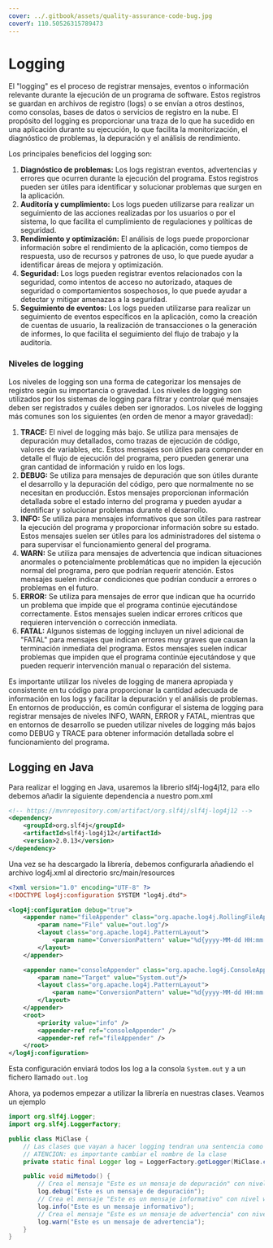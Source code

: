 ```yaml
---
cover: ../.gitbook/assets/quality-assurance-code-bug.jpg
coverY: 110.50526315789473
---
```


# Logging

El "logging" es el proceso de registrar mensajes, eventos o información relevante durante la ejecución de un programa de software. Estos registros se guardan en archivos de registro (logs) o se envían a otros destinos, como consolas, bases de datos o servicios de registro en la nube. El propósito del logging es proporcionar una traza de lo que ha sucedido en una aplicación durante su ejecución, lo que facilita la monitorización, el diagnóstico de problemas, la depuración y el análisis de rendimiento.

Los principales beneficios del logging son:

1. **Diagnóstico de problemas:** Los logs registran eventos, advertencias y errores que ocurren durante la ejecución del programa. Estos registros pueden ser útiles para identificar y solucionar problemas que surgen en la aplicación.
2. **Auditoría y cumplimiento:** Los logs pueden utilizarse para realizar un seguimiento de las acciones realizadas por los usuarios o por el sistema, lo que facilita el cumplimiento de regulaciones y políticas de seguridad.
3. **Rendimiento y optimización:** El análisis de logs puede proporcionar información sobre el rendimiento de la aplicación, como tiempos de respuesta, uso de recursos y patrones de uso, lo que puede ayudar a identificar áreas de mejora y optimización.
4. **Seguridad:** Los logs pueden registrar eventos relacionados con la seguridad, como intentos de acceso no autorizado, ataques de seguridad o comportamientos sospechosos, lo que puede ayudar a detectar y mitigar amenazas a la seguridad.
5. **Seguimiento de eventos:** Los logs pueden utilizarse para realizar un seguimiento de eventos específicos en la aplicación, como la creación de cuentas de usuario, la realización de transacciones o la generación de informes, lo que facilita el seguimiento del flujo de trabajo y la auditoría.

### Niveles de logging

Los niveles de logging son una forma de categorizar los mensajes de registro según su importancia o gravedad. Los niveles de logging son utilizados por los sistemas de logging para filtrar y controlar qué mensajes deben ser registrados y cuáles deben ser ignorados. Los niveles de logging más comunes son los siguientes (en orden de menor a mayor gravedad):

1. **TRACE:** El nivel de logging más bajo. Se utiliza para mensajes de depuración muy detallados, como trazas de ejecución de código, valores de variables, etc. Estos mensajes son útiles para comprender en detalle el flujo de ejecución del programa, pero pueden generar una gran cantidad de información y ruido en los logs.
2. **DEBUG:** Se utiliza para mensajes de depuración que son útiles durante el desarrollo y la depuración del código, pero que normalmente no se necesitan en producción. Estos mensajes proporcionan información detallada sobre el estado interno del programa y pueden ayudar a identificar y solucionar problemas durante el desarrollo.
3. **INFO:** Se utiliza para mensajes informativos que son útiles para rastrear la ejecución del programa y proporcionar información sobre su estado. Estos mensajes suelen ser útiles para los administradores del sistema o para supervisar el funcionamiento general del programa.
4. **WARN:** Se utiliza para mensajes de advertencia que indican situaciones anormales o potencialmente problemáticas que no impiden la ejecución normal del programa, pero que podrían requerir atención. Estos mensajes suelen indicar condiciones que podrían conducir a errores o problemas en el futuro.
5. **ERROR:** Se utiliza para mensajes de error que indican que ha ocurrido un problema que impide que el programa continúe ejecutándose correctamente. Estos mensajes suelen indicar errores críticos que requieren intervención o corrección inmediata.
6. **FATAL:** Algunos sistemas de logging incluyen un nivel adicional de "FATAL" para mensajes que indican errores muy graves que causan la terminación inmediata del programa. Estos mensajes suelen indicar problemas que impiden que el programa continúe ejecutándose y que pueden requerir intervención manual o reparación del sistema.

Es importante utilizar los niveles de logging de manera apropiada y consistente en tu código para proporcionar la cantidad adecuada de información en los logs y facilitar la depuración y el análisis de problemas. En entornos de producción, es común configurar el sistema de logging para registrar mensajes de niveles INFO, WARN, ERROR y FATAL, mientras que en entornos de desarrollo se pueden utilizar niveles de logging más bajos como DEBUG y TRACE para obtener información detallada sobre el funcionamiento del programa.

## Logging en Java

Para realizar el logging en Java, usaremos la librerio slf4j-log4j12, para ello debemos añadir la siguiente dependencia a nuestro pom.xml

```xml
<!-- https://mvnrepository.com/artifact/org.slf4j/slf4j-log4j12 -->
<dependency>
    <groupId>org.slf4j</groupId>
    <artifactId>slf4j-log4j12</artifactId>
    <version>2.0.13</version>
</dependency>
```

Una vez se ha descargado la librería, debemos configurarla añadiendo el archivo log4j.xml al directorio src/main/resources

```xml
<?xml version="1.0" encoding="UTF-8" ?>
<!DOCTYPE log4j:configuration SYSTEM "log4j.dtd">

<log4j:configuration debug="true">
    <appender name="fileAppender" class="org.apache.log4j.RollingFileAppender">
        <param name="File" value="out.log"/>
        <layout class="org.apache.log4j.PatternLayout">
            <param name="ConversionPattern" value="%d{yyyy-MM-dd HH:mm:ss} %-5p %c:%L - %m%n" />
        </layout>
    </appender>

    <appender name="consoleAppender" class="org.apache.log4j.ConsoleAppender">
        <param name="Target" value="System.out"/>
        <layout class="org.apache.log4j.PatternLayout">
            <param name="ConversionPattern" value="%d{yyyy-MM-dd HH:mm:ss} %-5p %c:%L - %m%n" />
        </layout>
    </appender>
    <root>
        <priority value="info" />
        <appender-ref ref="consoleAppender" />
        <appender-ref ref="fileAppender" />
    </root>
</log4j:configuration>
```

Esta configuración enviará todos los log a la consola `System.out` y a un fichero llamado `out.log`

Ahora, ya podemos empezar a utilizar la librería en nuestras clases. Veamos un ejemplo

```java
import org.slf4j.Logger;
import org.slf4j.LoggerFactory;

public class MiClase {
    // Las clases que vayan a hacer logging tendran una sentencia como esta.
    // ATENCION: es importante cambiar el nombre de la clase
    private static final Logger log = LoggerFactory.getLogger(MiClase.class);

    public void miMetodo() {
        // Crea el mensaje "Este es un mensaje de depuración" con nivel debug en los log
        log.debug("Este es un mensaje de depuración");
        // Crea el mensaje "Este es un mensaje informativo" con nivel warning en los log
        log.info("Este es un mensaje informativo");
        // Crea el mensaje "Este es un mensaje de advertencia" con nivel warning en los log
        log.warn("Este es un mensaje de advertencia");
    }
}
```
